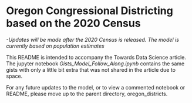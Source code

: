 
# Oregon Congressional Districting based on the 2020 Census

*-Updates will be made after the 2020 Census is released.  The model is currently based on population estimates*

This README is intended to accompany the Towards Data Science article.  The jupyter notebook *Gists_Model_Follow_Along.ipynb* contains the same gists with only a little bit extra that was not shared in the article due to space.

For any future updates to the model, or to view a commented notebook or README, please move up to the parent directory, oregon_districts.

